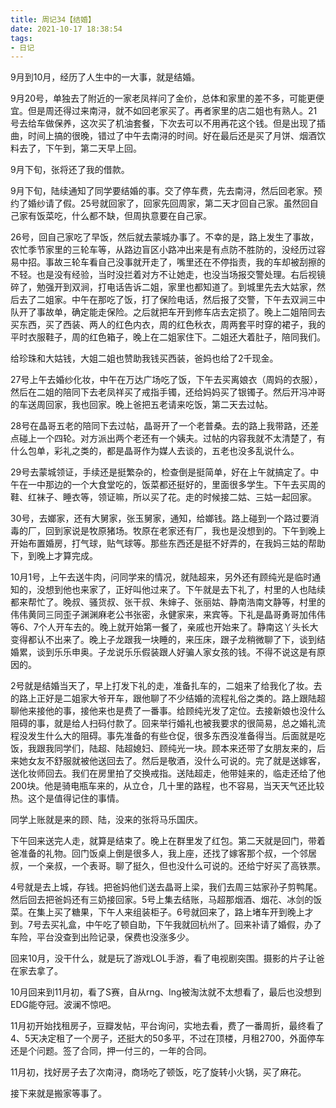 ```yaml
---
title: 周记34【结婚】
date: 2021-10-17 18:38:54
tags:
- 日记
---
```


9月到10月，经历了人生中的一大事，就是结婚。

9月20号，单独去了附近的一家老凤祥问了金价，总体和家里的差不多，可能更便宜。但是周还得过来南浔，就不如回老家买了。再者家里的店二姐也有熟人。21号去给车做保养，这次买了机油套餐，下次去可以不用再花这个钱。但是出现了插曲，时间上搞的很晚，错过了中午去南浔的时间。好在最后还是买了月饼、烟酒饮料去了，下午到，第二天早上回。

9月下旬，张将还了我的借款。

9月下旬，陆续通知了同学要结婚的事。交了停车费，先去南浔，然后回老家。预约了婚纱请了假。25号就回家了，回家先回周家，第二天才回自己家。虽然回自己家有饭菜吃，什么都不缺，但周执意要在自己家。

26号，回自己家吃了早饭，然后就去蒙城办事了。不幸的是，路上发生了事故，农忙季节家里的三轮车等，从路边盲区小路冲出来是有点防不胜防的，没经历过容易中招。事故三轮车看自己没事就开走了，嘴里还在不停指责，我的车却被刮擦的不轻。也是没有经验，当时没拦着对方不让她走，也没当场报交警处理。右后视镜碎了，勉强开到双涧，打电话告诉二姐，家里也都知道了。到城里先去大姑家，然后去了二姐家。中午在那吃了饭，打了保险电话，然后报了交警，下午去双涧三中队开了事故单，确定能走保险。之后就把车开到修车店去定损了。晚上二姐陪同去买东西，买了西装、两人的红色内衣，周的红色秋衣，周两套平时穿的裙子，我的平时衣服鞋子，周的红色箱子，晚上在二姐家住下。二姐还大着肚子，陪同我们。

给珍珠和大姑钱，大姐二姐也赞助我钱买西装，爸妈也给了2千现金。

27号上午去婚纱化妆，中午在万达广场吃了饭，下午去买离娘衣（周妈的衣服），然后在二姐的陪同下去老凤祥买了戒指手镯，还给妈妈买了银镯子。然后开冯冲哥的车送周回家，我也回家。晚上爸把五老请来吃饭，第二天去过帖。

28号在晶哥五老的陪同下去过帖，晶哥开了一个老普桑。去的路上我带路，还差点碰上一个四轮。对方派出两个老还有一个姨夫。过帖的内容我就不太清楚了，有什么包单，彩礼之类的，都是晶哥作为媒人去谈的，五老也没多乱说什么。

29号去蒙城领证，手续还是挺繁杂的，检查倒是挺简单，好在上午就搞定了。中午在一中那边的一个大食堂吃的，饭菜都还挺好的，里面很多学生。下午去买周的鞋、红袜子、睡衣等，领证嘛，所以买了花。走的时候接二姑、三姑一起回家。

30号，去嫏家，还有大舅家，张玉舅家，通知，给嫏钱。路上碰到一个路过要消毒的厂，回到家说是牧原猪场。牧原在老家还有厂，我也是没想到的。下午到晚上开始布置婚房，打气球，贴气球等。那些东西还是挺不好弄的，在我妈三姑的帮助下，到晚上才算完成。

10月1号，上午去送牛肉，问同学来的情况，就陆超来，另外还有顾纯光是临时通知的，没想到他也来家了，正好叫他过来了。下午就是去下礼了，村里的人也陆续都来帮忙了。晚叔、骚货叔、张干叔、朱婶子、张丽姑、静南浩南文静等，村里的伟伟黄同三同歪子渊渊麻老公书张密，永健家来，来宾等。下礼是晶哥勇哥加伟伟等6、7个人开车去的。晚上就开始第一餐了，亲戚也开始来了。静南这丫头长大变得都认不出来了。晚上子龙跟我一块睡的，来压床，跟子龙稍微聊了下，谈到结婚累，谈到乐乐申奥。子龙说乐乐假装跟人好骗人家女孩的钱。不得不说这是有原因的。

2号就是结婚当天了，早上打发下礼的走，准备扎车的，二姐来了给我化了妆。去的路上正好是二姐家大爷开车，跟他聊了不少结婚的流程礼俗之类的。路上跟陆超聊他来接他的事，接他来也是费了一番事。给顾纯光发了定位。去接新娘也没什么阻碍的事，就是给人扫码付款了。回来举行婚礼也被我要求的很简易，总之婚礼流程没发生什么大的阻碍。事先准备的有些仓促，很多东西没准备得当。后面就是吃饭，我跟我同学们，陆超、陆超媳妇、顾纯光一块。顾本来还带了女朋友来的，后来她女友不舒服就被他送回去了。然后是敬酒，没什么可说的。完了就是送嫁客，送化妆师回去。我们在房里拍了交换戒指。送陆超走，他带娃来的，临走还给了他200块。他是骑电瓶车来的，从立仓，几十里的路程，也不容易，当天天气还比较热。这个是值得记住的事情。

同学上账就是来的顾、陆，没来的张将马乐国庆。

下午回来送完人走，就算是结束了。晚上在群里发了红包。第二天就是回门，带着爸准备的礼物。回门饭桌上倒是很多人，我上座，还找了嫁客那个叔，一个邻居叔，一个亲叔，一个表哥。聊了挺久，但也没什么可说的。还给宁好买了高铁票。

4号就是去上城，存钱。把爸妈他们送去晶哥上梁，我们去周三姑家孙子剪鸭尾。然后回去把爸妈还有三奶接回家。5号上集去结账，马超那烟酒、烟花、冰剑的饭菜。在集上买了糖果，下午人来组装柜子。6号就回来了，路上堵车开到晚上才到。7号去买礼盒，中午吃了顿自助，下午我就回杭州了。回来补请了婚假，办了车险，平台没查到出险记录，保费也没涨多少。

回来10月，没干什么，就是玩了游戏LOL手游，看了电视剧突围。摄影的片子让爸在家去拿了。

10月回来到11月初，看了S赛，自从rng、lng被淘汰就不太想看了，最后也没想到EDG能夺冠。波澜不惊吧。

11月初开始找租房子，豆瓣发帖，平台询问，实地去看，费了一番周折，最终看了4、5天决定租了一个房子，还挺大的50多平，不过在顶楼，月租2700，外面停车还是个问题。签了合同，押一付三的，一年的合同。

11月初，找好房子去了次南浔，商场吃了顿饭，吃了旋转小火锅，买了麻花。

接下来就是搬家等事了。
